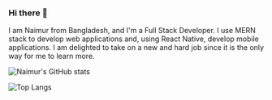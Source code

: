 ### Hi there 👋

I am Naimur from Bangladesh, and I'm a Full Stack Developer. I use MERN stack to develop web applications and, using React Native, develop mobile applications. I am delighted to take on a new and hard job since it is the only way for me to learn more.


![Naimur's GitHub stats](https://github-readme-stats.vercel.app/api?username=Naimur2)


![Top Langs](https://github-readme-stats.vercel.app/api/top-langs/?username=Naimur2)

